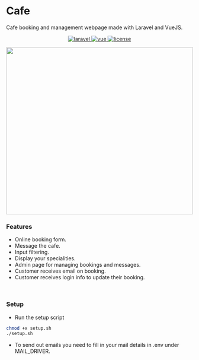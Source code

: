 # Cafe
Cafe booking and management webpage made with Laravel and VueJS.

<p align="center">
  <a href="https://github.com/laravel/laravel">
    <img src="https://img.shields.io/badge/Laravel-5.8-brightgreen.svg" alt="laravel">
  </a>
  <a href="https://github.com/vuejs/vue">
    <img src="https://img.shields.io/badge/vue-2.6.10-blue.svg" alt="vue">
  </a>
  <a href="https://github.com/xcitic/LarVueBlog/blob/master/LICENSE">
    <img src="https://img.shields.io/github/license/mashape/apistatus.svg" alt="license">
  </a>
</p>

<img src="https://github.com/xcitic/Cafe/blob/master/documentation/demo.gif" width="100%" height="450" />


### Features 
* Online booking form. 
* Message the cafe.
* Input filtering.
* Display your specialities.
* Admin page for managing bookings and messages.
* Customer receives email on booking. 
* Customer receives login info to update their booking. 

<br>

### Setup
* Run the setup script 

```bash
chmod +x setup.sh
./setup.sh
```

* To send out emails you need to fill in your mail details in .env under MAIL_DRIVER.
